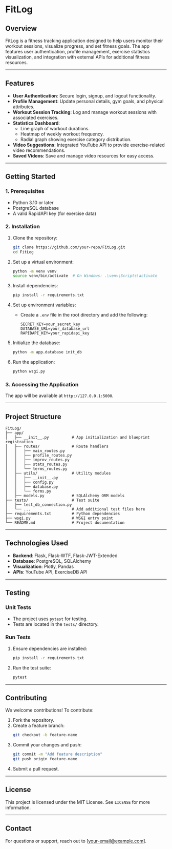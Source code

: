 # FitLog

## **Overview**
FitLog is a fitness tracking application designed to help users monitor their workout sessions, visualize progress, and set fitness goals. The app features user authentication, profile management, exercise statistics visualization, and integration with external APIs for additional fitness resources.

---

## **Features**
- **User Authentication**: Secure login, signup, and logout functionality.
- **Profile Management**: Update personal details, gym goals, and physical attributes.
- **Workout Session Tracking**: Log and manage workout sessions with associated exercises.
- **Statistics Dashboard**:
  - Line graph of workout durations.
  - Heatmap of weekly workout frequency.
  - Radial graph showing exercise category distribution.
- **Video Suggestions**: Integrated YouTube API to provide exercise-related video recommendations.
- **Saved Videos**: Save and manage video resources for easy access.

---

## **Getting Started**

### **1. Prerequisites**
- Python 3.10 or later
- PostgreSQL database
- A valid RapidAPI key (for exercise data)

### **2. Installation**

1. Clone the repository:
   ```bash
   git clone https://github.com/your-repo/FitLog.git
   cd FitLog
   ```

2. Set up a virtual environment:
   ```bash
   python -m venv venv
   source venv/bin/activate  # On Windows: .\venv\Scripts\activate
   ```

3. Install dependencies:
   ```bash
   pip install -r requirements.txt
   ```

4. Set up environment variables:
   - Create a `.env` file in the root directory and add the following:
     ```env
     SECRET_KEY=your_secret_key
     DATABASE_URL=your_database_url
     RAPIDAPI_KEY=your_rapidapi_key
     ```

5. Initialize the database:
   ```bash
   python -m app.database init_db
   ```

6. Run the application:
   ```bash
   python wsgi.py
   ```

### **3. Accessing the Application**
The app will be available at `http://127.0.0.1:5000`.

---

## **Project Structure**

```
FitLog/
├── app/
│   ├── __init__.py          # App initialization and blueprint registration
│   ├── routes/              # Route handlers
│   │   ├── main_routes.py
│   │   ├── profile_routes.py
│   │   ├── improv_routes.py
│   │   ├── stats_routes.py
│   │   └── terms_routes.py
│   ├── utils/               # Utility modules
│   │   ├── __init__.py
│   │   ├── config.py
│   │   ├── database.py
│   │   └── forms.py
│   ├── models.py            # SQLAlchemy ORM models
├── tests/                   # Test suite
│   ├── test_db_connection.py
│   └── ...                  # Add additional test files here
├── requirements.txt         # Python dependencies
├── wsgi.py                  # WSGI entry point
└── README.md                # Project documentation
```

---

## **Technologies Used**
- **Backend**: Flask, Flask-WTF, Flask-JWT-Extended
- **Database**: PostgreSQL, SQLAlchemy
- **Visualization**: Plotly, Pandas
- **APIs**: YouTube API, ExerciseDB API

---

## **Testing**

### **Unit Tests**
- The project uses `pytest` for testing.
- Tests are located in the `tests/` directory.

### **Run Tests**
1. Ensure dependencies are installed:
   ```bash
   pip install -r requirements.txt
   ```

2. Run the test suite:
   ```bash
   pytest
   ```

---

## **Contributing**
We welcome contributions! To contribute:
1. Fork the repository.
2. Create a feature branch:
   ```bash
   git checkout -b feature-name
   ```
3. Commit your changes and push:
   ```bash
   git commit -m "Add feature description"
   git push origin feature-name
   ```
4. Submit a pull request.

---

## **License**
This project is licensed under the MIT License. See `LICENSE` for more information.

---

## **Contact**
For questions or support, reach out to [your-email@example.com].

